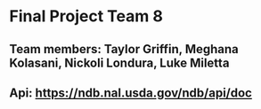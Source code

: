 # Final Project Team 8
## Team members: Taylor Griffin, Meghana Kolasani, Nickoli Londura, Luke Miletta
## Api:  https://ndb.nal.usda.gov/ndb/api/doc
